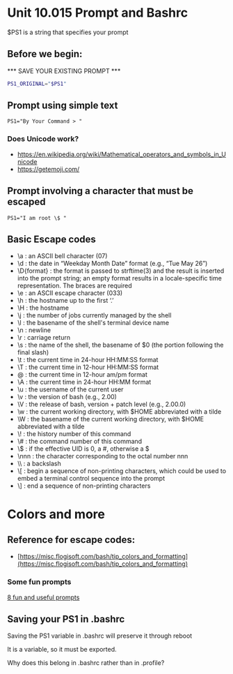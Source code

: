 # Unit 10.015 Prompt and Bashrc

$PS1 is a string that specifies your prompt

## Before we begin:

*** SAVE YOUR EXISTING PROMPT ***

```bash
PS1_ORIGINAL="$PS1"
```
## Prompt using simple text

```PS1="By Your Command > "```

### Does Unicode work?

* https://en.wikipedia.org/wiki/Mathematical_operators_and_symbols_in_Unicode
* https://getemoji.com/

## Prompt involving a character that must be escaped

```PS1="I am root \$ "```

## Basic Escape codes

* \a : an ASCII bell character (07)
* \d : the date in “Weekday Month Date” format (e.g., “Tue May 26”)
* \D{format} : the format is passed to strftime(3) and the result is inserted into the prompt string; an empty format results in a locale-specific time representation. The braces are required
* \e : an ASCII escape character (033)
* \h : the hostname up to the first ‘.’
* \H : the hostname
* \j : the number of jobs currently managed by the shell
* \l : the basename of the shell's terminal device name
* \n : newline
* \r : carriage return
* \s : the name of the shell, the basename of $0 (the portion following the final slash)
* \t : the current time in 24-hour HH:MM:SS format
* \T : the current time in 12-hour HH:MM:SS format
* \@ : the current time in 12-hour am/pm format
* \A : the current time in 24-hour HH:MM format
* \u : the username of the current user
* \v : the version of bash (e.g., 2.00)
* \V : the release of bash, version + patch level (e.g., 2.00.0)
* \w : the current working directory, with $HOME abbreviated with a tilde
* \W : the basename of the current working directory, with $HOME abbreviated with a tilde
* \\! : the history number of this command
* \\# : the command number of this command
* \\$ : if the effective UID is 0, a #, otherwise a $
* \nnn : the character corresponding to the octal number nnn
* \\\\ : a backslash
* \\[ : begin a sequence of non-printing characters, which could be used to embed a terminal control sequence into the prompt
* \\] : end a sequence of non-printing characters

# Colors and more

## Reference for escape codes: 

* [https://misc.flogisoft.com/bash/tip_colors_and_formatting](https://misc.flogisoft.com/bash/tip_colors_and_formatting)

### Some fun prompts

[8 fun and useful prompts](https://www.maketecheasier.com/8-useful-and-interesting-bash-prompts/)


## Saving your PS1 in .bashrc

Saving the PS1 variable in .bashrc will preserve it through reboot

It is a variable, so it must be exported.

Why does this belong in .bashrc rather than in .profile?